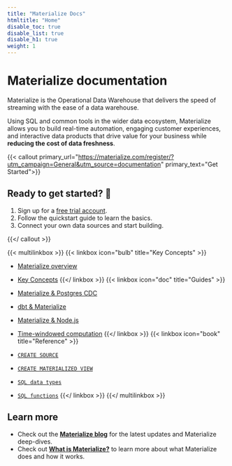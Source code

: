 ```yaml
---
title: "Materialize Docs"
htmltitle: "Home"
disable_toc: true
disable_list: true
disable_h1: true
weight: 1
---
```


# Materialize documentation

Materialize is the Operational Data Warehouse that delivers the speed of
streaming with the ease of a data warehouse.

Using SQL and common tools in the wider data ecosystem, Materialize allows you
to build real-time automation, engaging customer experiences, and interactive
data products that drive value for your business while **reducing the cost of
data freshness**.


{{< callout primary_url="https://materialize.com/register/?utm_campaign=General&utm_source=documentation" primary_text="Get Started">}}

## Ready to get started? 🚀

1. Sign up for a [free trial account](https://materialize.com/register/?utm_campaign=General&utm_source=documentation).
2. Follow the quickstart guide to learn the basics.
3. Connect your own data sources and start building.

{{</ callout >}}

{{< multilinkbox >}}
{{< linkbox icon="bulb" title="Key Concepts" >}}

-   [Materialize overview](/overview/what-is-materialize/)
-   [Key Concepts](/concepts/)
    {{</ linkbox >}}
    {{< linkbox icon="doc" title="Guides" >}}
-   [Materialize &amp; Postgres CDC](/integrations/cdc-postgres/)
-   [dbt &amp; Materialize](/integrations/dbt/)
-   [Materialize &amp; Node.js](/integrations/node-js/)

-   [Time-windowed computation](/sql/patterns/temporal-filters/)
    {{</ linkbox >}}
    {{< linkbox icon="book" title="Reference" >}}
-   [`CREATE SOURCE`](/sql/create-source/)
-   [`CREATE MATERIALIZED VIEW`](/sql/create-materialized-view/)
-   [`SQL data types`](/sql/types/)
-   [`SQL functions`](/sql/functions/)
    {{</ linkbox >}}
    {{</ multilinkbox >}}

## Learn more

-   Check out the [**Materialize blog**](https://www.materialize.com/blog/) for the latest updates and Materialize deep-dives.
-   Check out [**What is Materialize?**](./overview/what-is-materialize) to learn more about what Materialize does and how it works.
